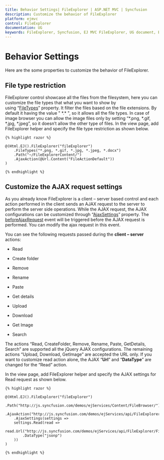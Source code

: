 ```yaml
---
title: Behavior Settings| FileExplorer | ASP.NET MVC | Syncfusion
description: Customize the behavior of FileExplorer
platform: ejmvc
control: FileExplorer
documentation: UG
keywords: FileExplorer, Syncfusion, EJ MVC FileExplorer, UG document, Behavior settings
---
```


# Behavior Settings

Here are the some properties to customize the behavior of FileExplorer.

## File type restriction

FileExplorer control showcase all the files from the filesystem, here you can customize the file types that what you want to show by using “[FileTypes](https://help.syncfusion.com/api/js/ejfileexplorer#members:filetypes)” property. It filter the files based on the file extensions.
By default it having the value " \*.\* ", so it allows all the file types. In case of image browser you can allow the image files only by setting “*.png, *.gif, *.jpg, *.jpeg”, so it doesn’t allow the other type of files.
In the view page, add FileExplorer helper and specify the file type restriction as shown below.

    
    {% highlight razor %}
    
    @(Html.EJ().FileExplorer("fileExplorer")
        .FileTypes("*.png, *.gif, *.jpg, *.jpeg, *.docx")
        .Path("~/FileExplorerContent/")
        .AjaxAction(@Url.Content("FileActionDefault"))
    )
    
    {% endhighlight %}

## Customize the AJAX request settings

As you already know FileExplorer is a client – server based control and each action performed in the client sends an AJAX request to the server to perform the server side operations. While the AJAX request, the AJAX configurations can be customized through “[AjaxSettings](http://help.syncfusion.com/api/js/ejfileexplorer#members:ajaxsettings)” property.
The [beforeAjaxRequest](https://help.syncfusion.com/api/js/ejfileexplorer#events:beforeajaxrequest) event will be triggered before the AJAX request is performed. You can modify the ajax request in this event.

You can see the following requests passed during the **client – server** actions:

* Read

* Create folder

* Remove

* Rename

* Paste

* Get details

* Upload

* Download

* Get Image

* Search

The actions “Read, CreateFolder, Remove, Rename, Paste, GetDetails, Search” are supported all the jQuery AJAX configurations. The remaining actions “Upload, Download, GetImage” are accepted the URL only.
If you want to customize read action alone, the AJAX “**Url**” and “**DataType**” are changed for the “Read” action.

In the view page, add FileExplorer helper and specify the AJAX settings for Read request as shown below.
    
    {% highlight razor %}
    
    @(Html.EJ().FileExplorer("fileExplorer")
        .Path("http://js.syncfusion.com/demos/ejServices/Content/FileBrowser/")
        .AjaxAction("http://js.syncfusion.com/demos/ejServices/api/FileExplorer/FileOperations")
        .AjaxSettings(settings =>
        settings.Read(read =>
            read.Url("http://js.syncfusion.com/demos/ejServices/api/FileExplorer/FileOperationsCors")
            .DataType("jsonp")
        ))
    )
    
    {% endhighlight %}
    
